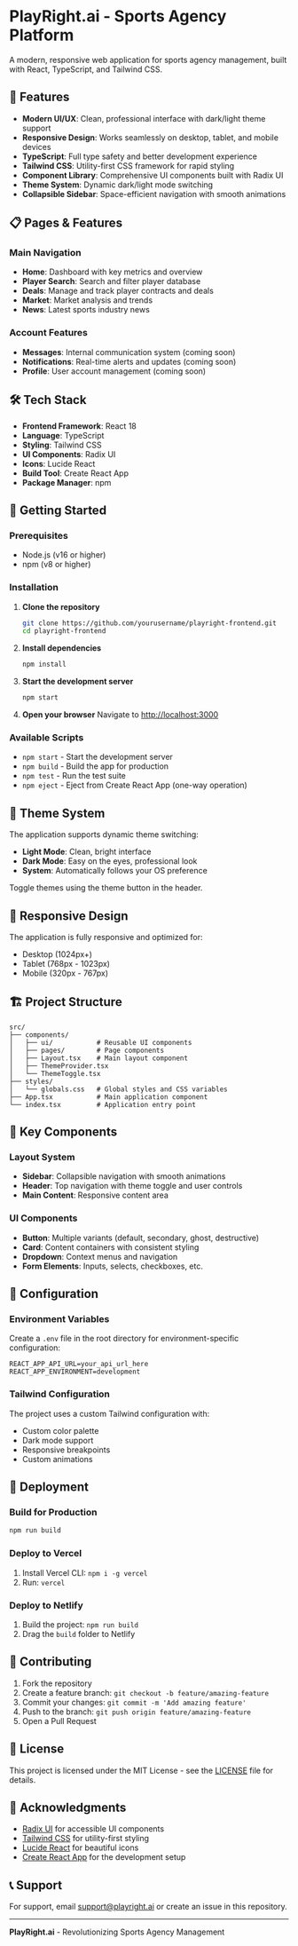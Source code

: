 

# PlayRight.ai - Sports Agency Platform

A modern, responsive web application for sports agency management, built with React, TypeScript, and Tailwind CSS.

## 🚀 Features

- **Modern UI/UX**: Clean, professional interface with dark/light theme support
- **Responsive Design**: Works seamlessly on desktop, tablet, and mobile devices
- **TypeScript**: Full type safety and better development experience
- **Tailwind CSS**: Utility-first CSS framework for rapid styling
- **Component Library**: Comprehensive UI components built with Radix UI
- **Theme System**: Dynamic dark/light mode switching
- **Collapsible Sidebar**: Space-efficient navigation with smooth animations

## 📋 Pages & Features

### Main Navigation
- **Home**: Dashboard with key metrics and overview
- **Player Search**: Search and filter player database
- **Deals**: Manage and track player contracts and deals
- **Market**: Market analysis and trends
- **News**: Latest sports industry news

### Account Features
- **Messages**: Internal communication system (coming soon)
- **Notifications**: Real-time alerts and updates (coming soon)
- **Profile**: User account management (coming soon)

## 🛠️ Tech Stack

- **Frontend Framework**: React 18
- **Language**: TypeScript
- **Styling**: Tailwind CSS
- **UI Components**: Radix UI
- **Icons**: Lucide React
- **Build Tool**: Create React App
- **Package Manager**: npm

## 🚀 Getting Started

### Prerequisites

- Node.js (v16 or higher)
- npm (v8 or higher)

### Installation

1. **Clone the repository**
   ```bash
   git clone https://github.com/yourusername/playright-frontend.git
   cd playright-frontend
   ```

2. **Install dependencies**
   ```bash
   npm install
   ```

3. **Start the development server**
   ```bash
   npm start
   ```

4. **Open your browser**
   Navigate to [http://localhost:3000](http://localhost:3000)

### Available Scripts

- `npm start` - Start the development server
- `npm build` - Build the app for production
- `npm test` - Run the test suite
- `npm eject` - Eject from Create React App (one-way operation)

## 🎨 Theme System

The application supports dynamic theme switching:

- **Light Mode**: Clean, bright interface
- **Dark Mode**: Easy on the eyes, professional look
- **System**: Automatically follows your OS preference

Toggle themes using the theme button in the header.

## 📱 Responsive Design

The application is fully responsive and optimized for:
- Desktop (1024px+)
- Tablet (768px - 1023px)
- Mobile (320px - 767px)

## 🏗️ Project Structure

```
src/
├── components/
│   ├── ui/           # Reusable UI components
│   ├── pages/        # Page components
│   ├── Layout.tsx    # Main layout component
│   ├── ThemeProvider.tsx
│   └── ThemeToggle.tsx
├── styles/
│   └── globals.css   # Global styles and CSS variables
├── App.tsx           # Main application component
└── index.tsx         # Application entry point
```

## 🎯 Key Components

### Layout System
- **Sidebar**: Collapsible navigation with smooth animations
- **Header**: Top navigation with theme toggle and user controls
- **Main Content**: Responsive content area

### UI Components
- **Button**: Multiple variants (default, secondary, ghost, destructive)
- **Card**: Content containers with consistent styling
- **Dropdown**: Context menus and navigation
- **Form Elements**: Inputs, selects, checkboxes, etc.

## 🔧 Configuration

### Environment Variables
Create a `.env` file in the root directory for environment-specific configuration:

```env
REACT_APP_API_URL=your_api_url_here
REACT_APP_ENVIRONMENT=development
```

### Tailwind Configuration
The project uses a custom Tailwind configuration with:
- Custom color palette
- Dark mode support
- Responsive breakpoints
- Custom animations

## 🚀 Deployment

### Build for Production
```bash
npm run build
```

### Deploy to Vercel
1. Install Vercel CLI: `npm i -g vercel`
2. Run: `vercel`

### Deploy to Netlify
1. Build the project: `npm run build`
2. Drag the `build` folder to Netlify

## 🤝 Contributing

1. Fork the repository
2. Create a feature branch: `git checkout -b feature/amazing-feature`
3. Commit your changes: `git commit -m 'Add amazing feature'`
4. Push to the branch: `git push origin feature/amazing-feature`
5. Open a Pull Request

## 📄 License

This project is licensed under the MIT License - see the [LICENSE](LICENSE) file for details.

## 🙏 Acknowledgments

- [Radix UI](https://www.radix-ui.com/) for accessible UI components
- [Tailwind CSS](https://tailwindcss.com/) for utility-first styling
- [Lucide React](https://lucide.dev/) for beautiful icons
- [Create React App](https://create-react-app.dev/) for the development setup

## 📞 Support

For support, email support@playright.ai or create an issue in this repository.

---

**PlayRight.ai** - Revolutionizing Sports Agency Management
